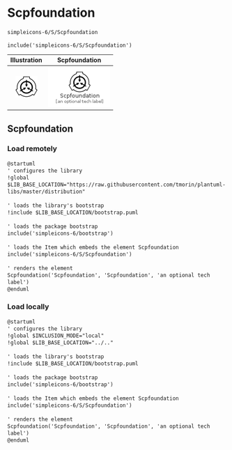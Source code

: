 # Scpfoundation


```text
simpleicons-6/S/Scpfoundation
```

```text
include('simpleicons-6/S/Scpfoundation')
```



| Illustration | Scpfoundation |
| :---: | :---: |
| ![illustration for Illustration](../../simpleicons-6/S/Scpfoundation.png) | ![illustration for Scpfoundation](../../simpleicons-6/S/Scpfoundation.Local.png) |




## Scpfoundation

### Load remotely
```plantuml
@startuml
' configures the library
!global $LIB_BASE_LOCATION="https://raw.githubusercontent.com/tmorin/plantuml-libs/master/distribution"

' loads the library's bootstrap
!include $LIB_BASE_LOCATION/bootstrap.puml

' loads the package bootstrap
include('simpleicons-6/bootstrap')

' loads the Item which embeds the element Scpfoundation
include('simpleicons-6/S/Scpfoundation')

' renders the element
Scpfoundation('Scpfoundation', 'Scpfoundation', 'an optional tech label')
@enduml
```

### Load locally
```plantuml
@startuml
' configures the library
!global $INCLUSION_MODE="local"
!global $LIB_BASE_LOCATION="../.."

' loads the library's bootstrap
!include $LIB_BASE_LOCATION/bootstrap.puml

' loads the package bootstrap
include('simpleicons-6/bootstrap')

' loads the Item which embeds the element Scpfoundation
include('simpleicons-6/S/Scpfoundation')

' renders the element
Scpfoundation('Scpfoundation', 'Scpfoundation', 'an optional tech label')
@enduml
```


